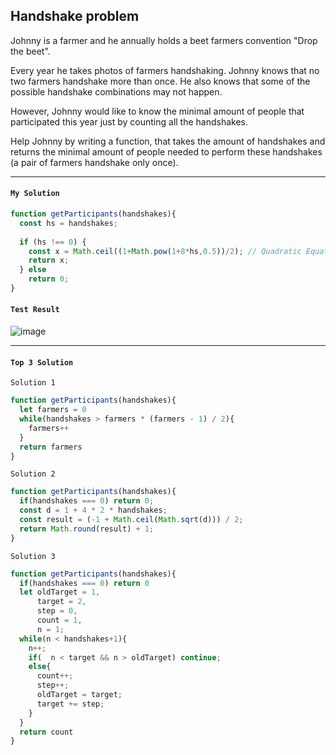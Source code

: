 ## Handshake problem

Johnny is a farmer and he annually holds a beet farmers convention "Drop the beet".

Every year he takes photos of farmers handshaking. Johnny knows that no two farmers handshake more than once. He also knows that some of the possible handshake combinations may not happen.

However, Johnny would like to know the minimal amount of people that participated this year just by counting all the handshakes.

Help Johnny by writing a function, that takes the amount of handshakes and returns the minimal amount of people needed to perform these handshakes (a pair of farmers handshake only once).

---
#### `My Solution`
```JavaScript
function getParticipants(handshakes){
  const hs = handshakes;
  
  if (hs !== 0) {
    const x = Math.ceil((1+Math.pow(1+8*hs,0.5))/2); // Quadratic Equation form x^2-x = 0
    return x;
  } else
    return 0;
}

```
#### `Test Result`
![image](https://user-images.githubusercontent.com/99033220/171801136-00bf1256-af7e-4004-8bb4-3a290f372b72.png)

---

#### `Top 3 Solution`
`Solution 1`
```JavaScript
function getParticipants(handshakes){
  let farmers = 0
  while(handshakes > farmers * (farmers - 1) / 2){
    farmers++
  }
  return farmers
}
```
`Solution 2`
```JavaScript
function getParticipants(handshakes){
  if(handshakes === 0) return 0;
  const d = 1 + 4 * 2 * handshakes;
  const result = (-1 + Math.ceil(Math.sqrt(d))) / 2;
  return Math.round(result) + 1;
}
```
`Solution 3`
```JavaScript
function getParticipants(handshakes){
  if(handshakes === 0) return 0
  let oldTarget = 1,
      target = 2,
      step = 0,
      count = 1,
      n = 1;
  while(n < handshakes+1){
    n++;
    if(  n < target && n > oldTarget) continue;
    else{
      count++;
      step++;
      oldTarget = target;
      target += step;
    }
  }
  return count
}
```
